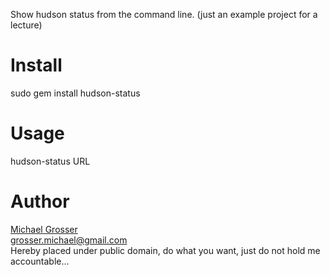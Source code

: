 Show hudson status from the command line.
(just an example project for a lecture)

Install
=======

  sudo gem install hudson-status

Usage
=====

  hudson-status URL

Author
======
[Michael Grosser](http://grosser.it)  
grosser.michael@gmail.com  
Hereby placed under public domain, do what you want, just do not hold me accountable...